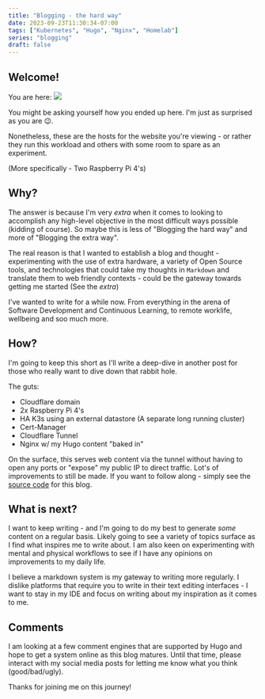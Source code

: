```yaml
---
title: "Blogging - the hard way"
date: 2023-09-23T11:30:34-07:00
tags: ["Kubernetes", "Hugo", "Nginx", "Homelab"]
series: "blogging"
draft: false
---
```


## Welcome!

You are here:
![](/images/rpi-closeup.png)

You might be asking yourself how you ended up here. I'm just as surprised as you are :wink:.

Nonetheless, these are the hosts for the website you're viewing - or rather they run this workload and others with some room to spare as an experiment.

(More specifically - Two Raspberry Pi 4's)

## Why?

The answer is because I'm very _extra_ when it comes to looking to accomplish any high-level objective in the most difficult ways possible (kidding of course). So maybe this is less of "Blogging the hard way" and more of "Blogging the extra way".

The real reason is that I wanted to establish a blog and thought - experimenting with the use of extra hardware, a variety of Open Source tools, and technologies that could take my thoughts in `Markdown` and translate them to web friendly contexts - could be the gateway towards getting me started (See the _extra_)

I've wanted to write for a while now. From everything in the arena of Software Development and Continuous Learning, to remote worklife, wellbeing and soo much more.

## How?

I'm going to keep this short as I'll write a deep-dive in another post for those who really want to dive down that rabbit hole.

The guts:
- Cloudflare domain
- 2x Raspberry Pi 4's
- HA K3s using an external datastore (A separate long running cluster)
- Cert-Manager
- Cloudflare Tunnel
- Nginx w/ my Hugo content "baked in"

On the surface, this serves web content via the tunnel without having to open any ports or "expose" my public IP to direct traffic. Lot's of improvements to still be made. If you want to follow along - simply see the [source code](https://github.com/brandtkeller/personal-blog) for this blog.

## What is next? 

I want to keep writing - and I'm going to do my best to generate _some_ content on a regular basis. Likely going to see a variety of topics surface as I find what inspires me to write about. I am also keen on experimenting with mental and physical workflows to see if I have any opinions on improvements to my daily life.

I believe a markdown system is my gateway to writing more regularly. I dislike platforms that require you to write in their text editing interfaces - I want to stay in my IDE and focus on writing about my inspiration as it comes to me.

## Comments 

I am looking at a few comment engines that are supported by Hugo and hope to get a system online as this blog matures. Until that time, please interact with my social media posts for letting me know what you think (good/bad/ugly).

Thanks for joining me on this journey!